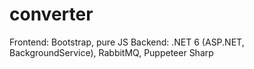 # converter
Frontend: Bootstrap, pure JS
Backend: .NET 6 (ASP.NET, BackgroundService), RabbitMQ, Puppeteer Sharp
